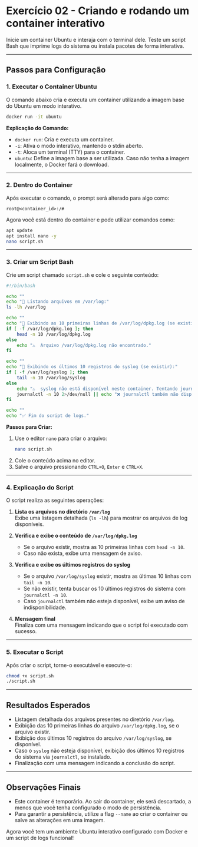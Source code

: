 # Exercício 02 - Criando e rodando um container interativo

Inicie um container Ubuntu e interaja com o terminal dele. Teste um script Bash que imprime logs do sistema ou instala pacotes de forma interativa.


---

## Passos para Configuração

### 1. Executar o Container Ubuntu
O comando abaixo cria e executa um container utilizando a imagem base do Ubuntu em modo interativo.

```bash
docker run -it ubuntu
```

**Explicação do Comando:**
- `docker run`: Cria e executa um container.
- `-i`: Ativa o modo interativo, mantendo o stdin aberto.
- `-t`: Aloca um terminal (TTY) para o container.
- `ubuntu`: Define a imagem base a ser utilizada. Caso não tenha a imagem localmente, o Docker fará o download.

---

### 2. Dentro do Container
Após executar o comando, o prompt será alterado para algo como:

```
root@<container_id>:/#
```

Agora você está dentro do container e pode utilizar comandos como:

```bash
apt update
apt install nano -y
nano script.sh
```

---

### 3. Criar um Script Bash
Crie um script chamado `script.sh` e cole o seguinte conteúdo:

```bash
#!/bin/bash

echo ""
echo "📂 Listando arquivos em /var/log:"
ls -lh /var/log

echo ""
echo "📄 Exibindo as 10 primeiras linhas de /var/log/dpkg.log (se existir):"
if [ -f /var/log/dpkg.log ]; then
    head -n 10 /var/log/dpkg.log
else
    echo "⚠️  Arquivo /var/log/dpkg.log não encontrado."
fi

echo ""
echo "📄 Exibindo os últimos 10 registros do syslog (se existir):"
if [ -f /var/log/syslog ]; then
    tail -n 10 /var/log/syslog
else
    echo "⚠️  syslog não está disponível neste container. Tentando journalctl..."
    journalctl -n 10 2>/dev/null || echo "❌ journalctl também não disponível."
fi

echo ""
echo "✅ Fim do script de logs."
```

**Passos para Criar:**
1. Use o editor `nano` para criar o arquivo:  
   ```bash
   nano script.sh
   ```
2. Cole o conteúdo acima no editor.
3. Salve o arquivo pressionando `CTRL+O`, `Enter` e `CTRL+X`.

---

### 4. Explicação do Script
O script realiza as seguintes operações:
1. **Lista os arquivos no diretório `/var/log`**  
   Exibe uma listagem detalhada (`ls -lh`) para mostrar os arquivos de log disponíveis.

2. **Verifica e exibe o conteúdo de `/var/log/dpkg.log`**  
   - Se o arquivo existir, mostra as 10 primeiras linhas com `head -n 10`.  
   - Caso não exista, exibe uma mensagem de aviso.

3. **Verifica e exibe os últimos registros do syslog**  
   - Se o arquivo `/var/log/syslog` existir, mostra as últimas 10 linhas com `tail -n 10`.  
   - Se não existir, tenta buscar os 10 últimos registros do sistema com `journalctl -n 10`.  
   - Caso `journalctl` também não esteja disponível, exibe um aviso de indisponibilidade.

4. **Mensagem final**  
   Finaliza com uma mensagem indicando que o script foi executado com sucesso.


---

### 5. Executar o Script
Após criar o script, torne-o executável e execute-o:

```bash
chmod +x script.sh
./script.sh
```

---

## Resultados Esperados
- Listagem detalhada dos arquivos presentes no diretório `/var/log`.
- Exibição das 10 primeiras linhas do arquivo `/var/log/dpkg.log`, se o arquivo existir.
- Exibição dos últimos 10 registros do arquivo `/var/log/syslog`, se disponível.
- Caso o `syslog` não esteja disponível, exibição dos últimos 10 registros do sistema via `journalctl`, se instalado.
- Finalização com uma mensagem indicando a conclusão do script.

---

## Observações Finais
- Este container é temporário. Ao sair do container, ele será descartado, a menos que você tenha configurado o modo de persistência.
- Para garantir a persistência, utilize a flag `--name` ao criar o container ou salve as alterações em uma imagem.

Agora você tem um ambiente Ubuntu interativo configurado com Docker e um script de logs funcional!
